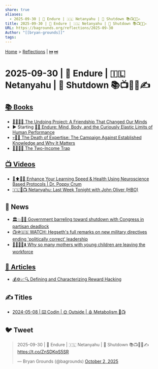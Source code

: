 ```yaml
---
share: true
aliases:
  - 2025-09-30 | 🧠 Endure | 🇮🇱 Netanyahu | 🛑 Shutdown 📚📺📰📄✍️
title: 2025-09-30 | 🧠 Endure | 🇮🇱 Netanyahu | 🛑 Shutdown 📚📺📰📄✍️
URL: https://bagrounds.org/reflections/2025-09-30
Author: "[[bryan-grounds]]"
tags:
---
```

[Home](../index.md) > [Reflections](./index.md) | [⏮️](./2025-09-29.md) [⏭️](./2025-10-01.md)  
# 2025-09-30 | 🧠 Endure | 🇮🇱 Netanyahu | 🛑 Shutdown 📚📺📰📄✍️  
## [📚 Books](../books/index.md)  
- [🧑‍🤝‍🧑🧠 The Undoing Project: A Friendship That Changed Our Minds](../books/the-undoing-project-a-friendship-that-changed-our-minds.md)  
- ▶️ Starting [💪🧠 Endure: Mind, Body, and the Curiously Elastic Limits of Human Performance](../books/endure-mind-body-and-the-curiously-elastic-limits-of-human-performance.md)  
- [💀👨‍🏫 The Death of Expertise: The Campaign Against Established Knowledge and Why It Matters](../books/the-death-of-expertise-the-campaign-against-established-knowledge-and-why-it-matters.md)  
- [🧑‍🤝‍🧑💸 The Two-Income Trap](../books/the-two-income-trap.md)  
  
## [📺 Videos](../videos/index.md)  
- [🧠⬆️🍎🚀 Enhance Your Learning Speed & Health Using Neuroscience Based Protocols | Dr. Poppy Crum](../videos/enhance-your-learning-speed-health-using-neuroscience-based-protocols-dr-poppy-crum.md)  
- [🇮🇱🎤📺 Netanyahu: Last Week Tonight with John Oliver (HBO)](../videos/netanyahu-last-week-tonight-with-john-oliver-hbo.md)  
  
## 📰 News  
- [🏛️💥🧱🚫 Government barreling toward shutdown with Congress in partisan deadlock](../videos/government-barreling-toward-shutdown-with-congress-in-partisan-deadlock.md)  
- [📺🪖🇺🇸 WATCH: Hegseth's full remarks on new military directives ending 'politically correct' leadership](../videos/watch-hegseths-full-remarks-on-new-military-directives-ending-politically-correct-leadership.md)  
- [👩‍👧‍👦💼⬇️ Why so many mothers with young children are leaving the workforce](../videos/why-so-many-mothers-with-young-children-are-leaving-the-workforce.md)  
  
## [📄 Articles](../articles/index.md)  
- [💰⚙️📈🔍 Defining and Characterizing Reward Hacking](../articles/defining-and-characterizing-reward-hacking.md)  
  
## ✍️ Titles  
- [2024-05-08 | ⌨️ Codin | 🌞 Outside | 🩸 Metabolism 💾📺](./2024-05-08.md)  
  
## 🐦 Tweet  
<blockquote class="twitter-tweet" data-theme="dark"><p lang="en" dir="ltr">2025-09-30 | 🧠 Endure | 🇮🇱 Netanyahu | 🛑 Shutdown 📚📺📰📄✍️<a href="https://t.co/ZnSDKpS5SR">https://t.co/ZnSDKpS5SR</a></p>&mdash; Bryan Grounds (@bagrounds) <a href="https://twitter.com/bagrounds/status/1973854941652701490?ref_src=twsrc%5Etfw">October 2, 2025</a></blockquote> <script async src="https://platform.twitter.com/widgets.js" charset="utf-8"></script>